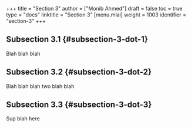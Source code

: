 +++
title = "Section 3"
author = ["Monib Ahmed"]
draft = false
toc = true
type = "docs"
linktitle = "Section 3"
[menu.mlai]
  weight = 1003
  identifier = "section-3"
+++

## Subsection 3.1 {#subsection-3-dot-1}

Blah blah blah


## Subsection 3.2 {#subsection-3-dot-2}

Blah blah blah two blah blah


## Subsection 3.3 {#subsection-3-dot-3}

Sup blah here
